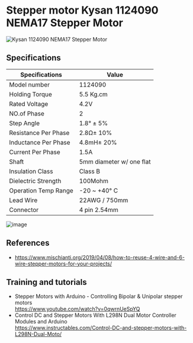 # Stepper motor Kysan 1124090 NEMA17 Stepper Motor
<img alt="Kysan 1124090 NEMA17 Stepper Motor" src="https://m.media-amazon.com/images/I/81+KUV0tNNL._SX522_.jpg" data-old-hires="https://m.media-amazon.com/images/I/81+KUV0tNNL._SL1500_.jpg" onload="markFeatureRenderForImageBlock(); this.onload='';setCSMReq('af');if(typeof addlongPoleTag === 'function'){ addlongPoleTag('af','desktop-image-atf-marker');};setCSMReq('cf')" data-a-image-name="landingImage" class="a-dynamic-image a-stretch-horizontal" id="landingImage" data-a-dynamic-image="{&quot;https://m.media-amazon.com/images/I/81+KUV0tNNL._SX385_.jpg&quot;:[257,385],&quot;https://m.media-amazon.com/images/I/81+KUV0tNNL._SX425_.jpg&quot;:[283,425],&quot;https://m.media-amazon.com/images/I/81+KUV0tNNL._SX466_.jpg&quot;:[311,466],&quot;https://m.media-amazon.com/images/I/81+KUV0tNNL._SX522_.jpg&quot;:[348,522],&quot;https://m.media-amazon.com/images/I/81+KUV0tNNL._SX342_.jpg&quot;:[228,342]}" style="max-width: 291px; max-height: 194.252px;">

## Specifications

| Specifications     | Value |
| ------------------ | ---------------------------|
|Model number        | 1124090
|Holding Torque      | 5.5 Kg.cm
|Rated Voltage       | 4.2V
|NO.of Phase         | 2
|Step Angle          | 1.8° ± 5%
|Resistance Per Phase| 2.8Ω± 10%
|Inductance Per Phase| 4.8mH± 20%
|Current Per Phase   | 1.5A
|Shaft               | 5mm diameter w/ one flat
|Insulation Class    | Class B
|Dielectric Strength | 100Mohm
|Operation Temp Range| -20 ~ +40° C
|Lead Wire           | 22AWG / 750mm
|Connector           | 4 pin 2.54mm 

![image](https://user-images.githubusercontent.com/44589560/189335506-8e703a9c-47f0-4999-983d-0f3814040579.png)

## References
* https://www.mischianti.org/2019/04/08/how-to-reuse-4-wire-and-6-wire-stepper-motors-for-your-projects/


## Training and tutorials
* Stepper Motors with Arduino - Controlling Bipolar & Unipolar stepper motors<br/>https://www.youtube.com/watch?v=0qwrnUeSpYQ
* Control DC and Stepper Motors With L298N Dual Motor Controller Modules and Arduino<br >https://www.instructables.com/Control-DC-and-stepper-motors-with-L298N-Dual-Moto/
